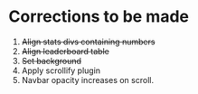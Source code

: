 # Corrections to be made

1. ~~Align stats divs containing numbers~~
2. ~~Align leaderboard table~~
3. ~~Set background~~
4. Apply scrollify plugin
5. Navbar opacity increases on scroll.